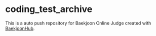 # coding_test_archive
This is a auto push repository for Baekjoon Online Judge created with [BaekjoonHub](https://github.com/BaekjoonHub/BaekjoonHub).
